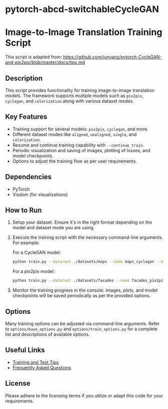 # pytorch-abcd-switchableCycleGAN
# Image-to-Image Translation Training Script


This script is adapted from: https://github.com/junyanz/pytorch-CycleGAN-and-pix2pix/blob/master/docs/tips.md

## Description

This script provides functionality for training image-to-image translation models. The framework supports multiple models such as `pix2pix`, `cyclegan`, and `colorization` along with various dataset modes.

## Key Features

- Training support for several models: `pix2pix`, `cyclegan`, and more.
- Different dataset modes like `aligned`, `unaligned`, `single`, and `colorization`.
- Resume and continue training capability with `--continue_train`.
- Periodic visualization and saving of images, plotting of losses, and model checkpoints.
- Options to adjust the training flow as per user requirements.

## Dependencies

- PyTorch
- Visdom (for visualizations)

## How to Run

1. Setup your dataset. Ensure it's in the right format depending on the model and dataset mode you are using.
2. Execute the training script with the necessary command-line arguments. For example:
   
    For a CycleGAN model:
    ```bash
    python train.py --dataroot ./datasets/maps --name maps_cyclegan --model cycle_gan
    ```

    For a pix2pix model:
    ```bash
    python train.py --dataroot ./datasets/facades --name facades_pix2pix --model pix2pix --direction BtoA
    ```

3. Monitor the training progress in the console. Images, plots, and model checkpoints will be saved periodically as per the provided options.

## Options

Many training options can be adjusted via command-line arguments. Refer to `options/base_options.py` and `options/train_options.py` for a complete list and descriptions of available options.

## Useful Links

- [Training and Test Tips](https://github.com/junyanz/pytorch-CycleGAN-and-pix2pix/blob/master/docs/tips.md)
- [Frequently Asked Questions](https://github.com/junyanz/pytorch-CycleGAN-and-pix2pix/blob/master/docs/qa.md)

## License

Please adhere to the licensing terms if you utilize or adapt this code for your requirements.


